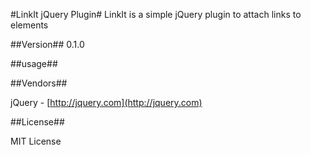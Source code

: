 #LinkIt jQuery Plugin#
LinkIt is a simple jQuery plugin to attach links to elements

##Version##
0.1.0


##usage##


##Vendors##

jQuery - [http://jquery.com](http://jquery.com)

##License##

MIT License